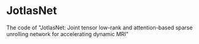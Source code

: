 # JotlasNet
The code of "JotlasNet: Joint tensor low-rank and attention-based sparse unrolling network for accelerating dynamic MRI"
